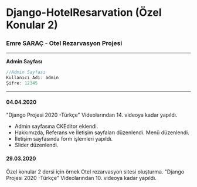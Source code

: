 # Django-HotelResarvation (Özel Konular 2) 
### Emre SARAÇ - Otel Rezarvasyon Projesi 

---

**Admin Sayfası**
```javascript
//Admin Sayfası
Kullanıcı_Adı: admin
Şifre: 12345
```
---
#### 04.04.2020
"Django Projesi 2020 -Türkçe" Videolarından 14. videoya kadar yapıldı.
- Admin sayfasına CKEditor eklendi.
- Hakkımızda, Referans ve İletişim sayfaları düzenlendi. Menü düzenlendi.
- İletişim sayfasında form işlemleri yapıldı.
- Slider düzenlendi.

#### 29.03.2020
Özel konular 2 dersi için örnek Otel rezarvasyon sitesi oluşturma. 
"Django Projesi 2020 -Türkçe" Videolarından 10. videoya kadar yapıldı.


